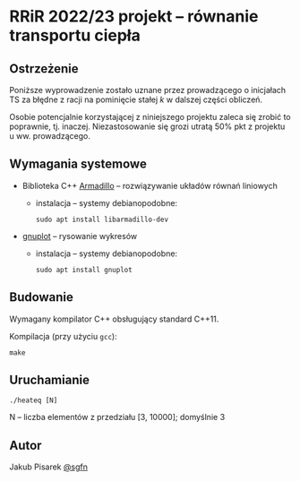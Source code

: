 # RRiR 2022/23 projekt – równanie transportu ciepła

## Ostrzeżenie
Poniższe wyprowadzenie zostało uznane przez prowadzącego o inicjałach TS
za błędne z racji na pominięcie stałej *k* w dalszej części obliczeń.

Osobie potencjalnie korzystającej z niniejszego projektu zaleca się zrobić to poprawnie,
tj. inaczej. Niezastosowanie się grozi utratą 50% pkt z projektu u ww. prowadzącego.

## Wymagania systemowe
- Biblioteka C++ [Armadillo](https://arma.sourceforge.net/) – rozwiązywanie układów równań liniowych
    - instalacja – systemy debianopodobne:

        `sudo apt install libarmadillo-dev`
- [gnuplot](http://www.gnuplot.info/) – rysowanie wykresów
    - instalacja – systemy debianopodobne:

        `sudo apt install gnuplot`


## Budowanie
Wymagany kompilator C++ obsługujący standard C++11.

Kompilacja (przy użyciu `gcc`):

`make`

## Uruchamianie
`./heateq [N]`

N – liczba elementów z przedziału [3, 10000]; domyślnie 3

## Autor
Jakub Pisarek [@sgfn](https://github.com/sgfn)
